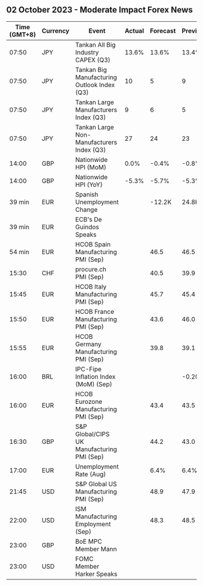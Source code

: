 ## 02 October 2023 - Moderate Impact Forex News

| Time (GMT+8) | Currency | Event | Actual | Forecast | Previous |
|------|----------|-------|--------|----------|----------|
| 07:50 | JPY | Tankan All Big Industry CAPEX (Q3) | 13.6% | 13.6% | 13.4% |
| 07:50 | JPY | Tankan Big Manufacturing Outlook Index (Q3) | 10 | 5 | 9 |
| 07:50 | JPY | Tankan Large Manufacturers Index (Q3) | 9 | 6 | 5 |
| 07:50 | JPY | Tankan Large Non-Manufacturers Index (Q3) | 27 | 24 | 23 |
| 14:00 | GBP | Nationwide HPI (MoM) | 0.0% | -0.4% | -0.8% |
| 14:00 | GBP | Nationwide HPI (YoY) | -5.3% | -5.7% | -5.3% |
| 39 min | EUR | Spanish Unemployment Change |  | -12.2K | 24.8K |
| 39 min | EUR | ECB's De Guindos Speaks |  |  |  |
| 54 min | EUR | HCOB Spain Manufacturing PMI (Sep) |  | 46.5 | 46.5 |
| 15:30 | CHF | procure.ch PMI (Sep) |  | 40.5 | 39.9 |
| 15:45 | EUR | HCOB Italy Manufacturing PMI (Sep) |  | 45.7 | 45.4 |
| 15:50 | EUR | HCOB France Manufacturing PMI (Sep) |  | 43.6 | 46.0 |
| 15:55 | EUR | HCOB Germany Manufacturing PMI (Sep) |  | 39.8 | 39.1 |
| 16:00 | BRL | IPC-Fipe Inflation Index (MoM) (Sep) |  |  | -0.20% |
| 16:00 | EUR | HCOB Eurozone Manufacturing PMI (Sep) |  | 43.4 | 43.5 |
| 16:30 | GBP | S&P Global/CIPS UK Manufacturing PMI (Sep) |  | 44.2 | 43.0 |
| 17:00 | EUR | Unemployment Rate (Aug) |  | 6.4% | 6.4% |
| 21:45 | USD | S&P Global US Manufacturing PMI (Sep) |  | 48.9 | 47.9 |
| 22:00 | USD | ISM Manufacturing Employment (Sep) |  | 48.3 | 48.5 |
| 23:00 | GBP | BoE MPC Member Mann |  |  |  |
| 23:00 | USD | FOMC Member Harker Speaks |  |  |  |
